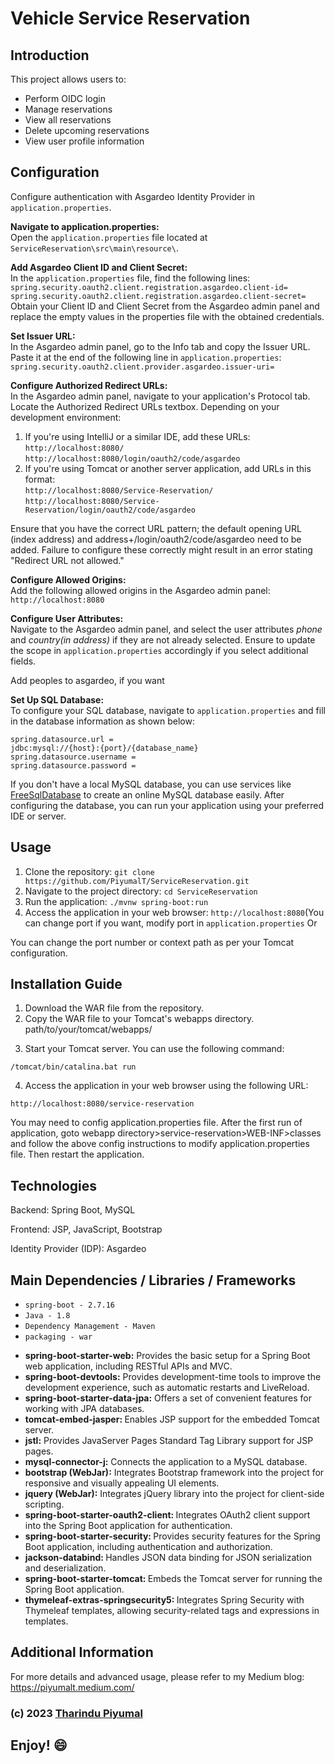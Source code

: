 <h1>Vehicle Service Reservation</h1>

<h2>Introduction</h2>
<p>This project allows users to:</p>
<ul>
    <li>Perform OIDC login</li>
    <li>Manage reservations</li>
    <li>View all reservations</li>
    <li>Delete upcoming reservations</li>
    <li>View user profile information</li>
</ul>

<h2>Configuration</h2>
<p>Configure authentication with Asgardeo Identity Provider in <code>application.properties</code>.<br>

<p><strong>Navigate to application.properties:</strong><br>
Open the <code>application.properties</code> file located at <code>ServiceReservation\src\main\resource\</code>.</p>

<p><strong>Add Asgardeo Client ID and Client Secret:</strong><br>
In the <code>application.properties</code> file, find the following lines:<br>
<code>spring.security.oauth2.client.registration.asgardeo.client-id=</code><br>
<code>spring.security.oauth2.client.registration.asgardeo.client-secret=</code><br>
Obtain your Client ID and Client Secret from the Asgardeo admin panel and replace the empty values in the properties file with the obtained credentials.</p>

<p><strong>Set Issuer URL:</strong><br>
In the Asgardeo admin panel, go to the Info tab and copy the Issuer URL. Paste it at the end of the following line in <code>application.properties</code>:<br>
<code>spring.security.oauth2.client.provider.asgardeo.issuer-uri=</code></p>

<p><strong>Configure Authorized Redirect URLs:</strong><br>
In the Asgardeo admin panel, navigate to your application's Protocol tab. Locate the Authorized Redirect URLs textbox. Depending on your development environment:</p>

<ol>
  <li>If you're using IntelliJ or a similar IDE, add these URLs:<br>
    <code>http://localhost:8080/</code><br>
    <code>http://localhost:8080/login/oauth2/code/asgardeo</code></li>
  <li>If you're using Tomcat or another server application, add URLs in this format:<br>
    <code>http://localhost:8080/Service-Reservation/</code><br>
    <code>http://localhost:8080/Service-Reservation/login/oauth2/code/asgardeo</code></li>
</ol>

<p>Ensure that you have the correct URL pattern; the default opening URL (index address) and address+/login/oauth2/code/asgardeo need to be added. Failure to configure these correctly might result in an error stating "Redirect URL not allowed."</p>

<p><strong>Configure Allowed Origins:</strong><br>
Add the following allowed origins in the Asgardeo admin panel:<br>
<code>http://localhost:8080</code></p>

<p><strong>Configure User Attributes:</strong><br>
Navigate to the Asgardeo admin panel, and select the user attributes <em>phone</em> and <em>country(in address)</em> if they are not already selected. Ensure to update the scope in <code>application.properties</code> accordingly if you select additional fields.</p>

<p>Add peoples to asgardeo, if you want</p>

<p><strong>Set Up SQL Database:</strong><br>
To configure your SQL database, navigate to <code>application.properties</code> and fill in the database information as shown below:</p>

<code>spring.datasource.url = jdbc:mysql://{host}:{port}/{database_name}</code><br>
<code>spring.datasource.username = </code><br>
<code>spring.datasource.password = </code>

<p>If you don't have a local MySQL database, you can use services like <a href="https://www.freesqldatabase.com/">FreeSqlDatabase</a> to create an online MySQL database easily. After configuring the database, you can run your application using your preferred IDE or server.</p>


<h2>Usage</h2>
<ol>
    <li>Clone the repository: <code>git clone https://github.com/PiyumalT/ServiceReservation.git</code></li>
    <li>Navigate to the project directory: <code>cd ServiceReservation</code></li>
    <li>Run the application: <code>./mvnw spring-boot:run</code></li>
    <li>Access the application in your web browser: <code>http://localhost:8080</code>(You can change port if you want, modify port in <code>application.properties</code>  Or </li>
</ol>

<p>You can change the port number or context path as per your Tomcat configuration.</p>


<h2>Installation Guide</h2>
<ol>
    <li>Download the WAR file from the repository.</li>
    <li>Copy the WAR file to your Tomcat's webapps directory. path/to/your/tomcat/webapps/</li>
</ol>

<ol start="3">
    <li>Start your Tomcat server. You can use the following command:</li>
</ol> <code>/tomcat/bin/catalina.bat run </code>

<ol start="4">
    <li>Access the application in your web browser using the following URL:</li>
</ol>
<code>http://localhost:8080/service-reservation</code>

<p>You may need to config application.properties file. After the first run of application, goto webapp directory>service-reservation>WEB-INF>classes
and follow the above config instructions to modify application.properties file. Then restart the application. </p>


<h2>Technologies</h2>
<p>Backend: Spring Boot, MySQL</p>
<p>Frontend: JSP, JavaScript, Bootstrap</p>
<p>Identity Provider (IDP): Asgardeo</p>

<h2>Main Dependencies / Libraries / Frameworks</h2>
<ul>
    <li><code>spring-boot - 2.7.16</code></li>
    <li><code>Java - 1.8</code></li>
    <li><code>Dependency Management - Maven</code>
    <li><code>packaging - war</code></li>
</ul>
<ul>
    <li><b>spring-boot-starter-web:</b> Provides the basic setup for a Spring Boot web application, including RESTful APIs and MVC.</li>
    <li><b>spring-boot-devtools:</b> Provides development-time tools to improve the development experience, such as automatic restarts and LiveReload.</li>
    <li><b>spring-boot-starter-data-jpa:</b> Offers a set of convenient features for working with JPA databases.</li>
    <li><b>tomcat-embed-jasper: </b>Enables JSP support for the embedded Tomcat server.</li>
    <li><b>jstl:</b> Provides JavaServer Pages Standard Tag Library support for JSP pages.</li>
    <li><b>mysql-connector-j:</b> Connects the application to a MySQL database.</li>
    <li><b>bootstrap (WebJar):</b> Integrates Bootstrap framework into the project for responsive and visually appealing UI elements.</li>
    <li><b>jquery (WebJar):</b> Integrates jQuery library into the project for client-side scripting.</li>
    <li><b>spring-boot-starter-oauth2-client: </b>Integrates OAuth2 client support into the Spring Boot application for authentication.</li>
    <li><b>spring-boot-starter-security: </b>Provides security features for the Spring Boot application, including authentication and authorization.</li>
    <li><b>jackson-databind: </b>Handles JSON data binding for JSON serialization and deserialization.</li>
    <li><b>spring-boot-starter-tomcat: </b>Embeds the Tomcat server for running the Spring Boot application.</li>
    <li><b>thymeleaf-extras-springsecurity5: </b>Integrates Spring Security with Thymeleaf templates, allowing security-related tags and expressions in templates.</li>
</ul>



<h2>Additional Information</h2>
<p>For more details and advanced usage, please refer to my Medium blog: <a href="https://piyumalt.medium.com/">https://piyumalt.medium.com/</a></p>


<h3>(c) 2023 <a href="https://github.com/PiyumalT/">Tharindu Piyumal</a> </h3>

Enjoy! :smile:
---------------------------------------------------------------------------------------------------------------------------------------------------------------------------------